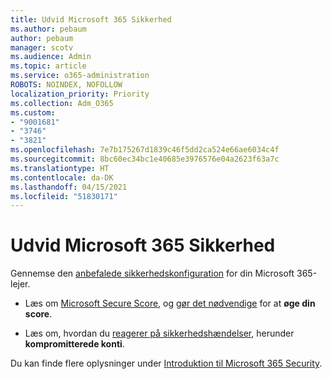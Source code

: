 ```yaml
---
title: Udvid Microsoft 365 Sikkerhed
ms.author: pebaum
author: pebaum
manager: scotv
ms.audience: Admin
ms.topic: article
ms.service: o365-administration
ROBOTS: NOINDEX, NOFOLLOW
localization_priority: Priority
ms.collection: Adm_O365
ms.custom:
- "9001681"
- "3746"
- "3821"
ms.openlocfilehash: 7e7b175267d1839c46f5dd2ca524e66ae6034c4f
ms.sourcegitcommit: 8bc60ec34bc1e40685e3976576e04a2623f63a7c
ms.translationtype: HT
ms.contentlocale: da-DK
ms.lasthandoff: 04/15/2021
ms.locfileid: "51830171"
---
```

# <a name="increase-microsoft-365-security"></a>Udvid Microsoft 365 Sikkerhed

Gennemse den [anbefalede sikkerhedskonfiguration](https://docs.microsoft.com/microsoft-365/security/office-365-security/tenant-wide-setup-for-increased-security?view=o365-worldwide) for din Microsoft 365-lejer.

- Læs om [Microsoft Secure Score](https://docs.microsoft.com/microsoft-365/security/mtp/microsoft-secure-score?view=o365-worldwide), og [gør det nødvendige](https://docs.microsoft.com/microsoft-365/security/mtp/microsoft-secure-score?view=o365-worldwide#take-action-to-improve-your-score) for at **øge din score**.

- Læs om, hvordan du [reagerer på sikkerhedshændelser](https://docs.microsoft.com/microsoft-365/security/office-365-security/office365-security-incident-response-overview?view=o365-worldwide), herunder **kompromitterede konti**.

Du kan finde flere oplysninger under [Introduktion til Microsoft 365 Security](https://docs.microsoft.com/microsoft-365/security/office-365-security/security-roadmap?view=o365-worldwide). 
